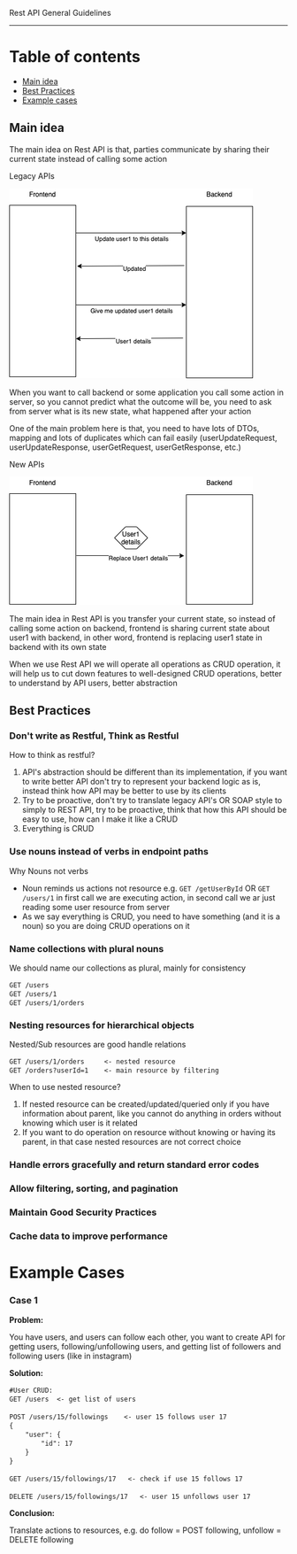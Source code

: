 Rest API General Guidelines
________

# Table of contents

* [Main idea](#main-idea)
* [Best Practices](#best-practices)
* [Example cases](#example-cases)

## Main idea

The main idea on Rest API is that, parties communicate by sharing their current state instead of calling some action

Legacy APIs

![](assets/general-guidelines-1.png)

When you want to call backend or some application you call some action in server, so you cannot predict what the outcome
will be, you need to ask from server what is its new state, what happened after your action

One of the main problem here is that, you need to have lots of DTOs, mapping and lots of duplicates which can fail
easily (userUpdateRequest, userUpdateResponse, userGetRequest, userGetResponse, etc.)

New APIs

![](assets/general-guidelines-2.png)

The main idea in Rest API is you transfer your current state, so instead of calling some action on backend, frontend is
sharing current state about user1 with backend, in other word, frontend is replacing user1 state in backend with its own
state

When we use Rest API we will operate all operations as CRUD operation, it will help us to cut down features to
well-designed CRUD operations, better to understand by API users, better abstraction

## Best Practices

### Don't write as Restful, Think as Restful

How to think as restful?

1. API's abstraction should be different than its implementation, if you want to write better API don't try to represent
   your backend logic as is, instead think how API may be better to use by its clients
2. Try to be proactive, don't try to translate legacy API's OR SOAP style to simply to REST API, try to be proactive,
   think that how this API should be easy to use, how can I make it like a CRUD
3. Everything is CRUD

### Use nouns instead of verbs in endpoint paths

Why Nouns not verbs

* Noun reminds us actions not resource e.g. ```GET /getUserById```  OR ```GET /users/1```  in first call we are
  executing action, in second call we ar just reading some user resource from server
* As we say everything is CRUD, you need to have something (and it is a noun) so you are doing CRUD operations on it

### Name collections with plural nouns

We should name our collections as plural, mainly for consistency

```
GET /users    
GET /users/1
GET /users/1/orders    
```

### Nesting resources for hierarchical objects

Nested/Sub resources are good handle relations

```
GET /users/1/orders     <- nested resource
GET /orders?userId=1    <- main resource by filtering
```

When to use nested resource?

1. If nested resource can be created/updated/queried only if you have information about parent, like you cannot do
   anything in orders without knowing which user is it related
2. If you want to do operation on resource without knowing or having its parent, in that case nested resources are not
   correct choice

### Handle errors gracefully and return standard error codes

### Allow filtering, sorting, and pagination

### Maintain Good Security Practices

### Cache data to improve performance

# Example Cases

### Case 1
**Problem:**

You have users, and users can follow each other, you want to create API for getting users, following/unfollowing users, and getting list of followers and following users (like in instagram)

**Solution:**
```
#User CRUD:
GET /users  <- get list of users

POST /users/15/followings    <- user 15 follows user 17 
{
    "user": {
        "id": 17
    }
}

GET /users/15/followings/17   <- check if use 15 follows 17

DELETE /users/15/followings/17   <- user 15 unfollows user 17
```

**Conclusion:**

Translate actions to resources, e.g. do follow = POST following, unfollow = DELETE following

